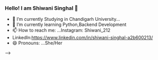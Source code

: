 ### Hello! I am Shiwani Singhal 👋

- 🔭 I’m currently Studying in Chandigarh University...
- 🌱 I’m currently learning Python,Backend Development
- 📫 How to reach me: ...Instagram: Shiwani_212
- LinkedIn:https://www.linkedin.com/in/shiwani-singhal-a2b600213/
- 😄 Pronouns: ...She/Her

-->
